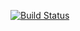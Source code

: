 [![Build Status](https://travis-ci.org/thedavyloper/library.svg?branch=master)](https://travis-ci.org/thedavyloper/library)
